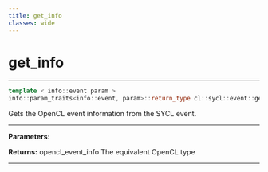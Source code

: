 ```yaml
---
title: get_info
classes: wide
---
```

# get_info

---

```cpp
template < info::event param >
info::param_traits<info::event, param>::return_type cl::sycl::event::get_info() const
```


Gets the OpenCL event information from the SYCL event. 


---
**Parameters:**

**Returns:** opencl_event_info<param> The equivalent OpenCL type 

---
